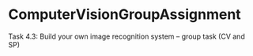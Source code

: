 # ComputerVisionGroupAssignment
Task 4.3: Build your own image recognition system – group task (CV and SP)
